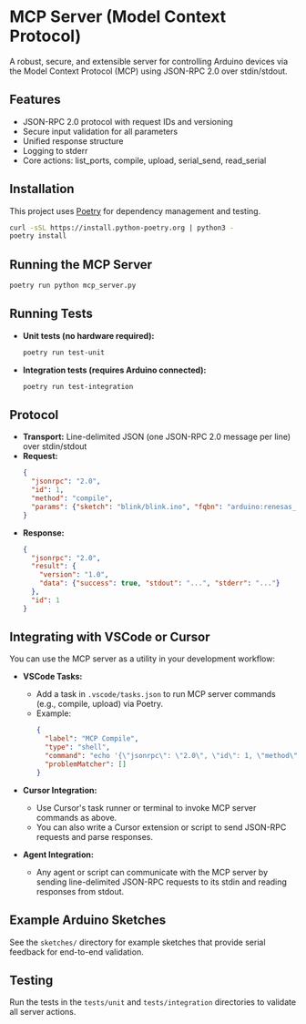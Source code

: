 # MCP Server (Model Context Protocol)

A robust, secure, and extensible server for controlling Arduino devices via the Model Context Protocol (MCP) using JSON-RPC 2.0 over stdin/stdout.

## Features
- JSON-RPC 2.0 protocol with request IDs and versioning
- Secure input validation for all parameters
- Unified response structure
- Logging to stderr
- Core actions: list_ports, compile, upload, serial_send, read_serial

## Installation

This project uses [Poetry](https://python-poetry.org/) for dependency management and testing.

```bash
curl -sSL https://install.python-poetry.org | python3 -
poetry install
```

## Running the MCP Server

```bash
poetry run python mcp_server.py
```

## Running Tests

- **Unit tests (no hardware required):**
  ```bash
  poetry run test-unit
  ```
- **Integration tests (requires Arduino connected):**
  ```bash
  poetry run test-integration
  ```

## Protocol
- **Transport:** Line-delimited JSON (one JSON-RPC 2.0 message per line) over stdin/stdout
- **Request:**
  ```json
  {
    "jsonrpc": "2.0",
    "id": 1,
    "method": "compile",
    "params": {"sketch": "blink/blink.ino", "fqbn": "arduino:renesas_uno:unor4wifi"}
  }
  ```
- **Response:**
  ```json
  {
    "jsonrpc": "2.0",
    "result": {
      "version": "1.0",
      "data": {"success": true, "stdout": "...", "stderr": "..."}
    },
    "id": 1
  }
  ```

## Integrating with VSCode or Cursor

You can use the MCP server as a utility in your development workflow:

- **VSCode Tasks:**
  - Add a task in `.vscode/tasks.json` to run MCP server commands (e.g., compile, upload) via Poetry.
  - Example:
    ```json
    {
      "label": "MCP Compile",
      "type": "shell",
      "command": "echo '{\"jsonrpc\": \"2.0\", \"id\": 1, \"method\": \"compile\", \"params\": {\"sketch\": \"blink/blink.ino\", \"fqbn\": \"arduino:renesas_uno:unor4wifi\"}}' | poetry run python mcp_server.py",
      "problemMatcher": []
    }
    ```
- **Cursor Integration:**
  - Use Cursor's task runner or terminal to invoke MCP server commands as above.
  - You can also write a Cursor extension or script to send JSON-RPC requests and parse responses.

- **Agent Integration:**
  - Any agent or script can communicate with the MCP server by sending line-delimited JSON-RPC requests to its stdin and reading responses from stdout.

## Example Arduino Sketches
See the `sketches/` directory for example sketches that provide serial feedback for end-to-end validation.

## Testing
Run the tests in the `tests/unit` and `tests/integration` directories to validate all server actions. 